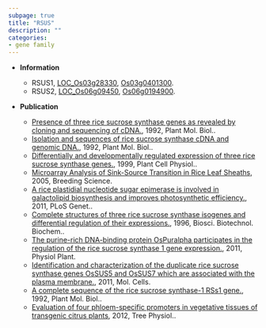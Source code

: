 ```yaml
---
subpage: true
title: "RSUS"
description: ""
categories:
- gene family
---
```


* **Information**  
    + RSUS1, [LOC_Os03g28330](http://rice.plantbiology.msu.edu/cgi-bin/ORF_infopage.cgi?orf=LOC_Os03g28330), [Os03g0401300](http://rapdb.dna.affrc.go.jp/viewer/gbrowse_details/irgsp1?name=Os03g0401300).
    + RSUS2, [LOC_Os06g09450](http://rice.plantbiology.msu.edu/cgi-bin/ORF_infopage.cgi?orf=LOC_Os06g09450), [Os06g0194900](http://rapdb.dna.affrc.go.jp/viewer/gbrowse_details/irgsp1?name=Os06g0194900).

* **Publication**  
    + [Presence of three rice sucrose synthase genes as revealed by cloning and sequencing of cDNA.](http://www.ncbi.nlm.nih.gov/pubmed?term=Presence+of+three+rice+sucrose+synthase+genes+as+revealed+by+cloning+and+sequencing+of+cDNA.%5BTitle%5D), 1992, Plant Mol. Biol..
    + [Isolation and sequences of rice sucrose synthase cDNA and genomic DNA.](http://www.ncbi.nlm.nih.gov/pubmed?term=Isolation+and+sequences+of+rice+sucrose+synthase+cDNA+and+genomic+DNA.%5BTitle%5D), 1992, Plant Mol. Biol..
    + [Differentially and developmentally regulated expression of three rice sucrose synthase genes.](http://www.ncbi.nlm.nih.gov/pubmed?term=Differentially+and+developmentally+regulated+expression+of+three+rice+sucrose+synthase+genes.%5BTitle%5D), 1999, Plant Cell Physiol..
    + [Microarray Analysis of Sink-Source Transition in Rice Leaf Sheaths](http://www.ncbi.nlm.nih.gov/pubmed?term=Microarray+Analysis+of+Sink-Source+Transition+in+Rice+Leaf+Sheaths%5BTitle%5D), 2005, Breeding Science.
    + [A rice plastidial nucleotide sugar epimerase is involved in galactolipid biosynthesis and improves photosynthetic efficiency.](http://www.ncbi.nlm.nih.gov/pubmed?term=A+rice+plastidial+nucleotide+sugar+epimerase+is+involved+in+galactolipid+biosynthesis+and+improves+photosynthetic+efficiency.%5BTitle%5D), 2011, PLoS Genet..
    + [Complete structures of three rice sucrose synthase isogenes and differential regulation of their expressions.](http://www.ncbi.nlm.nih.gov/pubmed?term=Complete+structures+of+three+rice+sucrose+synthase+isogenes+and+differential+regulation+of+their+expressions.%5BTitle%5D), 1996, Biosci. Biotechnol. Biochem..
    + [The purine-rich DNA-binding protein OsPuralpha participates in the regulation of the rice sucrose synthase 1 gene expression.](http://www.ncbi.nlm.nih.gov/pubmed?term=The+purine-rich+DNA-binding+protein+OsPuralpha+participates+in+the+regulation+of+the+rice+sucrose+synthase+1+gene+expression.%5BTitle%5D), 2011, Physiol Plant.
    + [Identification and characterization of the duplicate rice sucrose synthase genes OsSUS5 and OsSUS7 which are associated with the plasma membrane.](http://www.ncbi.nlm.nih.gov/pubmed?term=Identification+and+characterization+of+the+duplicate+rice+sucrose+synthase+genes+OsSUS5+and+OsSUS7+which+are+associated+with+the+plasma+membrane.%5BTitle%5D), 2011, Mol. Cells.
    + [A complete sequence of the rice sucrose synthase-1 RSs1 gene.](http://www.ncbi.nlm.nih.gov/pubmed?term=A+complete+sequence+of+the+rice+sucrose+synthase-1+RSs1+gene.%5BTitle%5D), 1992, Plant Mol. Biol..
    + [Evaluation of four phloem-specific promoters in vegetative tissues of transgenic citrus plants](http://www.ncbi.nlm.nih.gov/pubmed?term=Evaluation+of+four+phloem-specific+promoters+in+vegetative+tissues+of+transgenic+citrus+plants%5BTitle%5D), 2012, Tree Physiol..


